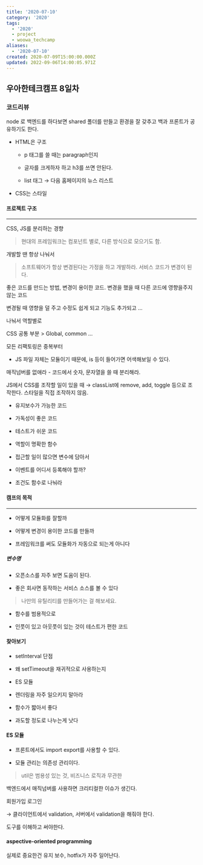 ```yaml
---
title: '2020-07-10'
category: '2020'
tags:
  - '2020'
  - project
  - woowa_techcamp
aliases:
  - '2020-07-10'
created: 2020-07-09T15:00:00.000Z
updated: 2022-09-06T14:00:05.971Z
---
```


<Metadata />

## 우아한테크캠프 8일차

### 코드리뷰

node 로 백엔드를 하다보면 shared 폴더를 만들고 환경을 잘 갖추고 백과 프론트가 공유하기도 한다.

- HTML은 구조

  - p 태그를 쓸 때는 paragraph인지

  - 글자를 크게하자 하고 h3를 쓰면 안된다.

  - list 태그 → 다음 홈페이지의 뉴스 리스트

- CSS는 스타일

#### 프로젝트 구조

---

CSS, JS를 분리하는 경향

> 현대의 프레임워크는 컴포넌트 별로, 다른 방식으로 모으기도 함.

개발할 땐 항상 나눠서

> 소프트웨어가 항상 변경된다는 가정을 하고 개발하라. 서비스 코드가 변경이 된다.

좋은 코드를 만드는 방법, 변경이 용이한 코드. 변경을 했을 때 다른 코드에 영향을주지 않는 코드

변경될 때 영향을 덜 주고 수정도 쉽게 되고 기능도 추가되고 ...

나눠서 역할별로

CSS 공통 부분 > Global, common ...

모든 리팩토링은 중복부터

- JS 파일 자체는 모듈이기 때문에, is 등이 들어가면 어색해보일 수 있다.

매직넘버를 없애라 - 코드에서 숫자, 문자열을 쓸 때 분리해라.

JS에서 CSS를 조작할 일이 있을 때 → classList에 remove, add, toggle 등으로 조작한다. 스타일을 직접 조작하지 않음.

- 유지보수가 가능한 코드

- 가독성이 좋은 코드

- 테스트가 쉬운 코드

- 역할이 명확한 함수

- 접근할 일이 많으면 변수에 담아서

- 이벤트를 어디서 등록해야 할까?

- 조건도 함수로 나눠라

#### 캠프의 목적

---

- 어떻게 모듈화를 잘할까

- 어떻게 변경이 용이한 코드를 만들까

- 프레임워크를 써도 모듈화가 자동으로 되는게 아니다

##### 변수명

- 오픈소스를 자주 보면 도움이 된다.

- 좋은 회사면 동작하는 서비스 소스를 볼 수 있다

> 나만의 유틸리티를 만들어가는 걸 해보세요.

- 함수를 범용적으로

- 인풋이 있고 아웃풋이 있는 것이 테스트가 편한 코드

#### 찾아보기

- setInterval 단점

- 왜 setTimeout을 재귀적으로 사용하는지

- ES 모듈

- 렌더링을 자주 일으키지 말아라

- 함수가 짧아서 좋다

- 과도할 정도로 나누는게 낫다

#### ES 모듈

- 프론트에서도 import export를 사용할 수 있다.

- 모듈 관리는 의존성 관리이다.

> util은 범용성 있는 것, 비즈니스 로직과 무관한

백엔드에서 매직넘버를 사용하면 크리티컬한 이슈가 생긴다.

회원가입 로그인

→ 클라이언트에서 validation, 서버에서 validation을 해줘야 한다.

도구를 이해하고 써야한다.

#### aspective-oriented programming

실제로 중요한건 유지 보수, hotfix가 자주 일어난다.
